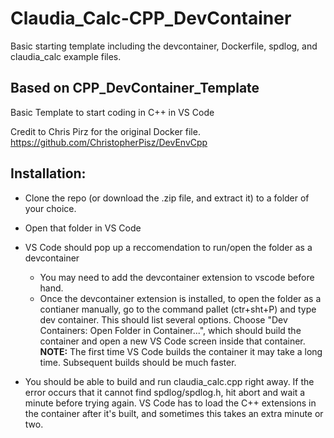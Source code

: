# Claudia_Calc-CPP_DevContainer
 Basic starting template including the devcontainer, Dockerfile, spdlog, and claudia_calc example files.

## Based on CPP_DevContainer_Template
 Basic Template to start coding in C++ in VS Code
 
 Credit to Chris Pirz for the original Docker file.
 https://github.com/ChristopherPisz/DevEnvCpp

## Installation:
 * Clone the repo (or download the .zip file, and extract it) to a folder of your choice.
 * Open that folder in VS Code
 * VS Code should pop up a reccomendation to run/open the folder as a devcontainer
   - You may need to add the devcontainer extension to vscode before hand.
   - Once the devcontainer extension is installed, to open the folder as a contianer manually,
     go to the command pallet (ctr+sht+P) and type dev container. This should list several options.
     Choose "Dev Containers: Open Folder in Container...", which should build the container and
     open a new VS Code screen inside that container. **NOTE:** The first time VS Code builds the
     container it may take a long time. Subsequent builds should be much faster.

 * You should be able to build and run claudia_calc.cpp right away. If the error occurs that
   it cannot find spdlog/spdlog.h, hit abort and wait a minute before trying again. VS Code
   has to load the C++ extensions in the container after it's built, and sometimes this takes
   an extra minute or two.
 
